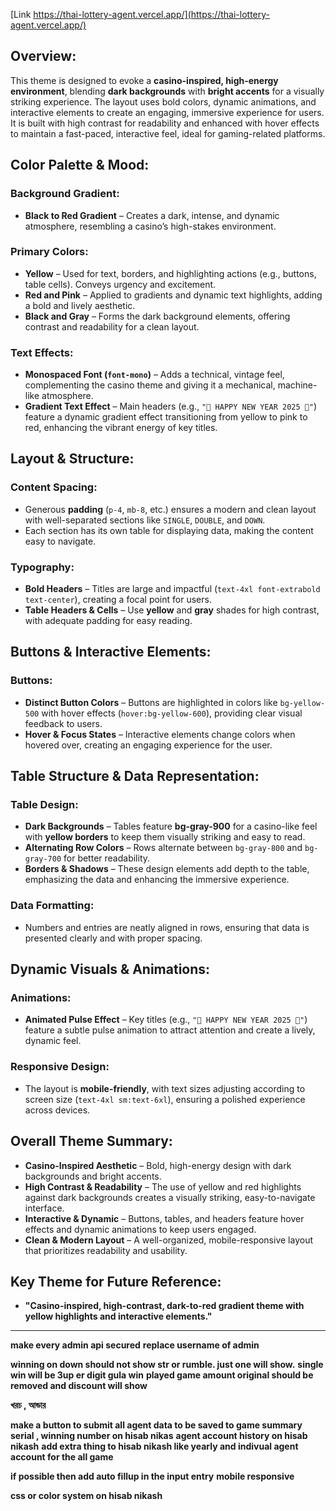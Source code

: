 [Link https://thai-lottery-agent.vercel.app/](https://thai-lottery-agent.vercel.app/)

## **Overview:**

This theme is designed to evoke a **casino-inspired, high-energy environment**, blending **dark backgrounds** with **bright accents** for a visually striking experience. The layout uses bold colors, dynamic animations, and interactive elements to create an engaging, immersive experience for users. It is built with high contrast for readability and enhanced with hover effects to maintain a fast-paced, interactive feel, ideal for gaming-related platforms.

## **Color Palette & Mood:**

### **Background Gradient:**

- **Black to Red Gradient** – Creates a dark, intense, and dynamic atmosphere, resembling a casino’s high-stakes environment.

### **Primary Colors:**

- **Yellow** – Used for text, borders, and highlighting actions (e.g., buttons, table cells). Conveys urgency and excitement.
- **Red and Pink** – Applied to gradients and dynamic text highlights, adding a bold and lively aesthetic.
- **Black and Gray** – Forms the dark background elements, offering contrast and readability for a clean layout.

### **Text Effects:**

- **Monospaced Font (`font-mono`)** – Adds a technical, vintage feel, complementing the casino theme and giving it a mechanical, machine-like atmosphere.
- **Gradient Text Effect** – Main headers (e.g., `"🎰 HAPPY NEW YEAR 2025 🎰"`) feature a dynamic gradient effect transitioning from yellow to pink to red, enhancing the vibrant energy of key titles.

## **Layout & Structure:**

### **Content Spacing:**

- Generous **padding** (`p-4`, `mb-8`, etc.) ensures a modern and clean layout with well-separated sections like `SINGLE`, `DOUBLE`, and `DOWN`.
- Each section has its own table for displaying data, making the content easy to navigate.

### **Typography:**

- **Bold Headers** – Titles are large and impactful (`text-4xl font-extrabold text-center`), creating a focal point for users.
- **Table Headers & Cells** – Use **yellow** and **gray** shades for high contrast, with adequate padding for easy reading.

## **Buttons & Interactive Elements:**

### **Buttons:**

- **Distinct Button Colors** – Buttons are highlighted in colors like `bg-yellow-500` with hover effects (`hover:bg-yellow-600`), providing clear visual feedback to users.
- **Hover & Focus States** – Interactive elements change colors when hovered over, creating an engaging experience for the user.

## **Table Structure & Data Representation:**

### **Table Design:**

- **Dark Backgrounds** – Tables feature **bg-gray-900** for a casino-like feel with **yellow borders** to keep them visually striking and easy to read.
- **Alternating Row Colors** – Rows alternate between `bg-gray-800` and `bg-gray-700` for better readability.
- **Borders & Shadows** – These design elements add depth to the table, emphasizing the data and enhancing the immersive experience.

### **Data Formatting:**

- Numbers and entries are neatly aligned in rows, ensuring that data is presented clearly and with proper spacing.

## **Dynamic Visuals & Animations:**

### **Animations:**

- **Animated Pulse Effect** – Key titles (e.g., `"🎰 HAPPY NEW YEAR 2025 🎰"`) feature a subtle pulse animation to attract attention and create a lively, dynamic feel.

### **Responsive Design:**

- The layout is **mobile-friendly**, with text sizes adjusting according to screen size (`text-4xl sm:text-6xl`), ensuring a polished experience across devices.

## **Overall Theme Summary:**

- **Casino-Inspired Aesthetic** – Bold, high-energy design with dark backgrounds and bright accents.
- **High Contrast & Readability** – The use of yellow and red highlights against dark backgrounds creates a visually striking, easy-to-navigate interface.
- **Interactive & Dynamic** – Buttons, tables, and headers feature hover effects and dynamic animations to keep users engaged.
- **Clean & Modern Layout** – A well-organized, mobile-responsive layout that prioritizes readability and usability.

## **Key Theme for Future Reference:**

- **"Casino-inspired, high-contrast, dark-to-red gradient theme with yellow highlights and interactive elements."**

---

**make every admin api secured**
**replace username of admin**

<!-- **add warning on last 10 minute of countdown** -->

<!-- **confirmation for the input field delete**/ -->

<!-- **delete instead of inactive agent** -->

<!-- **add download to agent client page** -->

<!-- **error in player account summary** -->
<!-- **ব্যাংকার পাবে** -->

<!-- **error in downloading the pdf** -->

<!-- **add download on admin account summary page** -->
<!-- **add extra cell to the admin account summary** -->

<!-- **divide happy new year** -->

<!-- **admin waiting list should be filtered by agentid** -->

<!-- **voucher quantity on agent page** -->

<!-- **voucher quantity on agent sidebar and sub agent also and waiting number on sidebar** -->

<!-- **agent name and id on the homepage of the agent** -->

<!-- **add print on admin and agent page** -->

<!-- **print input number organized by their type like 3up, down and single** -->

<!-- **make all the printing style like small printer** -->

<!-- **https://thai-lottery-agent.vercel.app/admin/agent-games/wahid error** -->

**winning on down should not show str or rumble. just one will show.**
**single win will be 3up er digit gula win**
**played game amount original should be removed and discount will show**

<!-- **admin replaced banker** -->

**খরচ , আন্ডার**

<!-- **del agent** -->
<!-- **pss hide, edit on agent** -->
<!-- **name should come first** -->
<!-- **serial on agent page** -->

<!-- **agent active status** -->

**make a button to submit all agent data to be saved to game summary**
**serial , winning number on hisab nikas**
**agent account history on hisab nikash**
**add extra thing to hisab nikash like yearly and indivual agent account for the all game**

<!-- **add enter to make entry** -->

**if possible then add auto fillup in the input entry**
**mobile responsive**

<!-- **add download to input** -->

<!-- **sub agent don't show unknown** -->

<!-- **add subagent login system** -->
<!-- **add 10 subagent** -->
<!-- **agent edit system** -->
<!-- **percentage system on the agent list** -->

<!-- **allah vorosa and picture** -->

<!-- **add agent - customer percentage system**
**total game calculation with percentage** -->
**css or color system on hisab nikash**

<!-- **remove background from game account summary** -->
